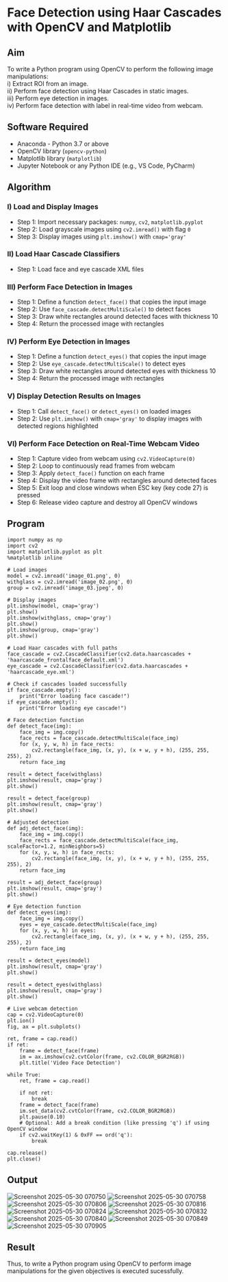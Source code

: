 # Face Detection using Haar Cascades with OpenCV and Matplotlib

## Aim

To write a Python program using OpenCV to perform the following image manipulations:  
i) Extract ROI from an image.  
ii) Perform face detection using Haar Cascades in static images.  
iii) Perform eye detection in images.  
iv) Perform face detection with label in real-time video from webcam.

## Software Required

- Anaconda - Python 3.7 or above  
- OpenCV library (`opencv-python`)  
- Matplotlib library (`matplotlib`)  
- Jupyter Notebook or any Python IDE (e.g., VS Code, PyCharm)

## Algorithm

### I) Load and Display Images

- Step 1: Import necessary packages: `numpy`, `cv2`, `matplotlib.pyplot`  
- Step 2: Load grayscale images using `cv2.imread()` with flag `0`  
- Step 3: Display images using `plt.imshow()` with `cmap='gray'`

### II) Load Haar Cascade Classifiers

- Step 1: Load face and eye cascade XML files 
### III) Perform Face Detection in Images

- Step 1: Define a function `detect_face()` that copies the input image  
- Step 2: Use `face_cascade.detectMultiScale()` to detect faces  
- Step 3: Draw white rectangles around detected faces with thickness 10  
- Step 4: Return the processed image with rectangles  

### IV) Perform Eye Detection in Images

- Step 1: Define a function `detect_eyes()` that copies the input image  
- Step 2: Use `eye_cascade.detectMultiScale()` to detect eyes  
- Step 3: Draw white rectangles around detected eyes with thickness 10  
- Step 4: Return the processed image with rectangles  

### V) Display Detection Results on Images

- Step 1: Call `detect_face()` or `detect_eyes()` on loaded images  
- Step 2: Use `plt.imshow()` with `cmap='gray'` to display images with detected regions highlighted  

### VI) Perform Face Detection on Real-Time Webcam Video

- Step 1: Capture video from webcam using `cv2.VideoCapture(0)`  
- Step 2: Loop to continuously read frames from webcam  
- Step 3: Apply `detect_face()` function on each frame  
- Step 4: Display the video frame with rectangles around detected faces  
- Step 5: Exit loop and close windows when ESC key (key code 27) is pressed  
- Step 6: Release video capture and destroy all OpenCV windows

## Program
```
import numpy as np
import cv2 
import matplotlib.pyplot as plt
%matplotlib inline

# Load images
model = cv2.imread('image_01.png', 0)
withglass = cv2.imread('image_02.png', 0)
group = cv2.imread('image_03.jpeg', 0)

# Display images
plt.imshow(model, cmap='gray')
plt.show()
plt.imshow(withglass, cmap='gray')
plt.show()
plt.imshow(group, cmap='gray')
plt.show()

# Load Haar cascades with full paths
face_cascade = cv2.CascadeClassifier(cv2.data.haarcascades + 'haarcascade_frontalface_default.xml')
eye_cascade = cv2.CascadeClassifier(cv2.data.haarcascades + 'haarcascade_eye.xml')

# Check if cascades loaded successfully
if face_cascade.empty():
    print("Error loading face cascade!")
if eye_cascade.empty():
    print("Error loading eye cascade!")

# Face detection function
def detect_face(img):
    face_img = img.copy()
    face_rects = face_cascade.detectMultiScale(face_img)
    for (x, y, w, h) in face_rects:
        cv2.rectangle(face_img, (x, y), (x + w, y + h), (255, 255, 255), 2)
    return face_img

result = detect_face(withglass)
plt.imshow(result, cmap='gray')
plt.show()

result = detect_face(group)
plt.imshow(result, cmap='gray')
plt.show()

# Adjusted detection
def adj_detect_face(img):
    face_img = img.copy()
    face_rects = face_cascade.detectMultiScale(face_img, scaleFactor=1.2, minNeighbors=5)
    for (x, y, w, h) in face_rects:
        cv2.rectangle(face_img, (x, y), (x + w, y + h), (255, 255, 255), 2)
    return face_img

result = adj_detect_face(group)
plt.imshow(result, cmap='gray')
plt.show()

# Eye detection function
def detect_eyes(img):
    face_img = img.copy()
    eyes = eye_cascade.detectMultiScale(face_img)
    for (x, y, w, h) in eyes:
        cv2.rectangle(face_img, (x, y), (x + w, y + h), (255, 255, 255), 2)
    return face_img

result = detect_eyes(model)
plt.imshow(result, cmap='gray')
plt.show()

result = detect_eyes(withglass)
plt.imshow(result, cmap='gray')
plt.show()

# Live webcam detection
cap = cv2.VideoCapture(0)
plt.ion()
fig, ax = plt.subplots()

ret, frame = cap.read()
if ret:
    frame = detect_face(frame)
    im = ax.imshow(cv2.cvtColor(frame, cv2.COLOR_BGR2RGB))
    plt.title('Video Face Detection')

while True:
    ret, frame = cap.read()

    if not ret:
        break
    frame = detect_face(frame)
    im.set_data(cv2.cvtColor(frame, cv2.COLOR_BGR2RGB))
    plt.pause(0.10)
    # Optional: Add a break condition (like pressing 'q') if using OpenCV window
    if cv2.waitKey(1) & 0xFF == ord('q'):
        break

cap.release()
plt.close()
```
## Output
![Screenshot 2025-05-30 070750](https://github.com/user-attachments/assets/78ded806-8147-4716-91d3-38791b7efc5d)
![Screenshot 2025-05-30 070758](https://github.com/user-attachments/assets/c6109db8-98a1-4aaa-8d3c-09dc87d01ed3)
![Screenshot 2025-05-30 070806](https://github.com/user-attachments/assets/1d54d541-98c9-46f3-88c0-c2295fc22906)
![Screenshot 2025-05-30 070816](https://github.com/user-attachments/assets/35e8a8db-aad3-4fc8-9540-ee652fd463bb)
![Screenshot 2025-05-30 070824](https://github.com/user-attachments/assets/9efc7f52-147e-479b-af06-0baadf8f2cde)
![Screenshot 2025-05-30 070832](https://github.com/user-attachments/assets/9fec8a39-5c41-4dc1-aa09-ee7a73bc70bb)
![Screenshot 2025-05-30 070840](https://github.com/user-attachments/assets/3d0d905e-123f-481d-b3b9-74c283a33850)
![Screenshot 2025-05-30 070849](https://github.com/user-attachments/assets/e10a8f2d-ea3c-4a7b-bf6e-f0b068d1d5c7)
![Screenshot 2025-05-30 070905](https://github.com/user-attachments/assets/65ebf8e1-9330-4e50-be46-4bf89bdc8d8d)

## Result
Thus, to write a Python program using OpenCV to perform image manipulations for the given objectives is executed sucessfully.
